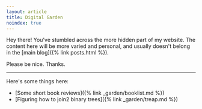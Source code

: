 ```yaml
---
layout: article
title: Digital Garden
noindex: true
---
```


Hey there! You've stumbled across the more hidden part of my website. The content here will be more varied and personal, and usually doesn't belong in the [main blog]({% link posts.html %}).

Please be nice. Thanks.

---

Here's some things here:

- [Some short book reviews]({% link _garden/booklist.md %})
- [Figuring how to join2 binary trees]({% link _garden/treap.md %})
